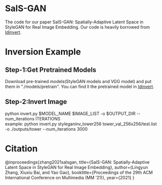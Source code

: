 # SalS-GAN
The code for our paper SalS-GAN: Spatially-Adaptive Latent Space in StyleGAN for Real Image Embedding. Our code is heavily borrowed from [Idinvert](https://github.com/genforce/idinvert).

# Inversion Example
## Step-1:Get Pretrained Models
Download pre-trained models(StyleGAN models and VGG model) and put them in "./models/pretrain". You can find ll the pretrained model in [Idinvert](https://github.com/genforce/idinvert).

## Step-2:Invert Image
python invert.py $MODEL_NAME $IMAGE_LIST -o $OUTPUT_DIR --num_iterations ITERATIONS  
example: python invert.py styleganinv_tower256  tower_val_256x256/test.list -o ./outputs/tower  --num_iterations 3000

# Citation
@inproceedings{zhang2021salsgan,
  title={SalS-GAN: Spatially-Adaptive Latent Space in StyleGAN for Real Image Embedding},
  author={Lingyun Zhang, Xiuxiu Bai, and Yao Gao},
  booktitle={Proceedings of the 29th ACM International Conference on Multimedia (MM ’21)},
  year={2021}
}
